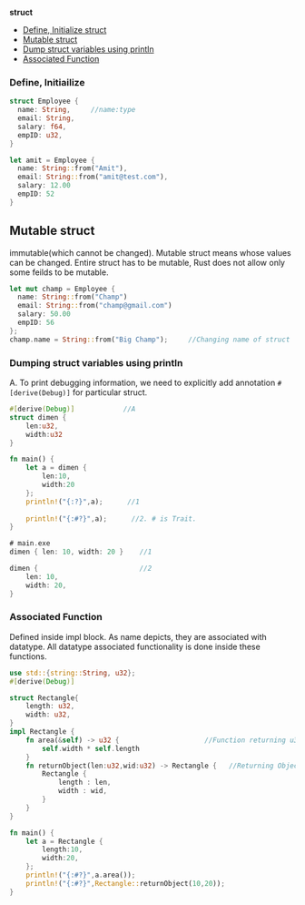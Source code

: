 **struct**
- [Define, Initialize struct](#d)
- [Mutable struct](#m)
- [Dump struct variables using println](#dump)
- [Associated Function](#a)



<a name=d></a>
### Define, Initiailize
```rs
struct Employee {
  name: String,     //name:type
  email: String,
  salary: f64,
  empID: u32,
}

let amit = Employee {
  name: String::from("Amit"),
  email: String::from("amit@test.com"),
  salary: 12.00
  empID: 52
}
```

<a name=m></a>
## Mutable struct
immutable(which cannot be changed). Mutable struct means whose values can be changed. Entire struct has to be mutable, Rust does not allow only some feilds to be mutable.
```rs
let mut champ = Employee {
  name: String::from("Champ")
  email: String::from("champ@gmail.com")
  salary: 50.00
  empID: 56
};
champ.name = String::from("Big Champ");     //Changing name of struct
```

<a name=dump></a>
### Dumping struct variables using println
A. To print debugging information, we need to explicitly add annotation `#[derive(Debug)]` for particular struct.
```rs
#[derive(Debug)]            //A
struct dimen {
    len:u32,
    width:u32
}

fn main() {
    let a = dimen {
        len:10,
        width:20
    };
    println!("{:?}",a);      //1
    
    println!("{:#?}",a);      //2. # is Trait.
}

# main.exe
dimen { len: 10, width: 20 }    //1

dimen {                         //2
    len: 10,
    width: 20,
}
```

<a name=a></a>
### Associated Function
Defined inside impl block. As name depicts, they are associated with datatype. All datatype associated functionality is done inside these functions.
```rs
use std::{string::String, u32};
#[derive(Debug)]

struct Rectangle{
    length: u32,
    width: u32,   
}
impl Rectangle {
    fn area(&self) -> u32 {                     //Function returning u32
        self.width * self.length
    }
    fn returnObject(len:u32,wid:u32) -> Rectangle {   //Returning Object itself
        Rectangle {
            length : len,
            width : wid,
        }
    }
}

fn main() {
    let a = Rectangle {
        length:10,
        width:20,
    };
    println!("{:#?}",a.area());
    println!("{:#?}",Rectangle::returnObject(10,20));
}    
```
